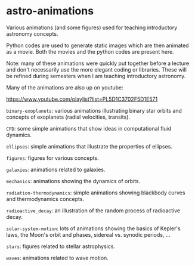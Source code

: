 astro-animations
================

Various animations (and some figures) used for teaching introductory
astronomy concepts.  

Python codes are used to generate static images
which are then animated as a movie.  Both the movies and the python
codes are present here.

Note: many of these animations were quickly put together before
a lecture and don't necessarily use the more elegant coding or
libraries.  These will be refined during semesters when I am teaching
introductory astronomy.

Many of the animations are also up on youtube:

https://www.youtube.com/playlist?list=PL5D1C3702F5D1E571


`binary-exoplanets`: various animations illustrating binary star
orbits and concepts of exoplanets (radial velocities, transits).

`CFD`: some simple animations that show ideas in computational fluid
dynamics.

`ellipses`: simple animations that illustrate the properties of 
ellipses.

`figures`: figures for various concepts.

`galaxies`: animations related to galaxies.

`mechanics`: animations showing the dynamics of orbits.

`radiation-thermodynamics`: simple animations showing blackbody
curves and thermodynamics concepts.

`radioactive_decay`: an illustration of the random process of 
radioactive decay.

`solar-system-motion`: lots of animations showing the basics of 
Kepler's laws, the Moon's orbit and phases, sidereal vs. synodic
periods, ...

`stars`: figures related to stellar astrophysics.

`waves`: animations related to wave motion.
